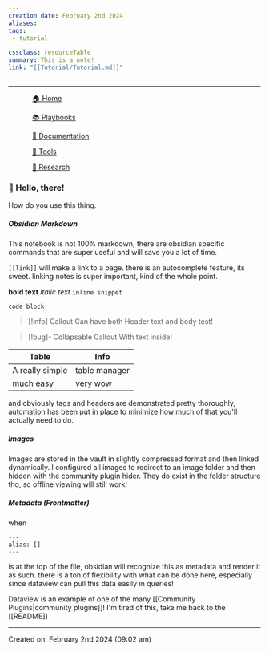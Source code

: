 ```yaml
---
creation date: February 2nd 2024
aliases: 
tags: 
 - tutorial

cssclass: resourceTable
summary: This is a note!
link: "[[Tutorial/Tutorial.md]]"
---
```

***

<div><ul class="navheader"> <ul><a href="Home.md" class="internal-link">🏠 Home</a></ul><ul><a href="Playbooks/Playbooks.md" class="internal-link">📚 Playbooks</a></ul><ul><a href="Documentation/Documentation.md" class="internal-link">📝 Documentation</a></ul><ul><a href="Tools/Tools.md" class="internal-link">🔧 Tools</a></ul><ul><a href="Research/Research.md" class="internal-link">🔬 Research</a></ul></ul></div>

### 👾 Hello, there!

How do you use this thing. 
##### Obsidian Markdown 
This notebook is not 100% markdown, there are obsidian specific commands that are super useful and will save you a lot of time. 

`[[link]]` will make a link to a page. there is an autocomplete feature, its sweet. linking notes is super important, kind of the whole point.

**bold text** 
*italic text* 
`inline snippet`

```
code block
```

> [!info] Callout
> Can have both Header text and body test!

> [!bug]- Collapsable Callout
> With text inside!

| Table           | Info          |
| --------------- | ------------- |
| A really simple | table manager |
| much easy       | very wow      |

and obviously tags and headers are demonstrated pretty thoroughly, automation has been put in place to minimize how much of that you'll actually need to do. 
##### Images
Images are stored in the vault in slightly compressed format and then linked dynamically. I configured all images to redirect to an image folder and then hidden with the community plugin hider. They do exist in the folder structure tho, so offline viewing will still work! 
##### Metadata (Frontmatter)
when 
```
---
alias: []
---
```
is at the top of the file, obsidian will recognize this as metadata and render it as such. there is a ton of flexibility with what can be done here, especially since dataview can pull this data easily in queries!

Dataview is an example of one of the many [[Community Plugins|community plugins]]!
I'm tired of this, take me back to the [[README]]

***

Created on: February 2nd 2024 (09:02 am) 
